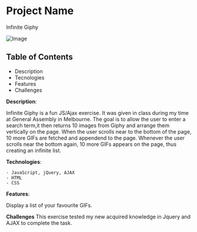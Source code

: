 # Project Name 
Infinite Giphy

![Image](https://i.imgur.com/X49n2iw.png)

## Table of Contents
- Description
- Tecnologies
- Features
- Challenges


**Description**:

   Infinite Giphy is a fun JS/Ajax exercise. It was given in class during my time at General Assembly in Melbourne. The goal is to allow the user to enter a search term,it then returns 10 images from Giphy and arrange them vertically on the page. When the user scrolls near to the bottom of the page, 10 more GIFs are fetched and appendend to the page. Whenever the user scrolls near the bottom again, 10 more GIFs appears on the page, thus creating an infinite list.

**Technologies**:

    - JavaScript, jQuery, AJAX
    - HTML
    - CSS
   
 **Features**:
 
 Display a list of your favourite GIFs. 
 
 **Challenges**
 This exercise tested my new acquired knowledge in Jquery and AJAX to complete the task. 
 
